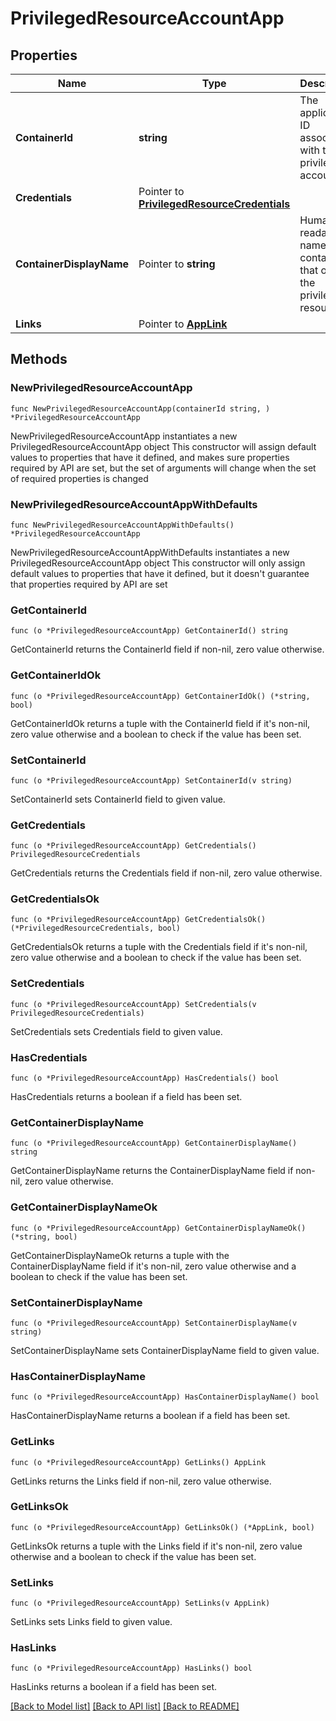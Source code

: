 # PrivilegedResourceAccountApp

## Properties

Name | Type | Description | Notes
------------ | ------------- | ------------- | -------------
**ContainerId** | **string** | The application ID associated with the privileged account | 
**Credentials** | Pointer to [**PrivilegedResourceCredentials**](PrivilegedResourceCredentials.md) |  | [optional] 
**ContainerDisplayName** | Pointer to **string** | Human-readable name of the container that owns the privileged resource | [optional] [readonly] 
**Links** | Pointer to [**AppLink**](AppLink.md) |  | [optional] 

## Methods

### NewPrivilegedResourceAccountApp

`func NewPrivilegedResourceAccountApp(containerId string, ) *PrivilegedResourceAccountApp`

NewPrivilegedResourceAccountApp instantiates a new PrivilegedResourceAccountApp object
This constructor will assign default values to properties that have it defined,
and makes sure properties required by API are set, but the set of arguments
will change when the set of required properties is changed

### NewPrivilegedResourceAccountAppWithDefaults

`func NewPrivilegedResourceAccountAppWithDefaults() *PrivilegedResourceAccountApp`

NewPrivilegedResourceAccountAppWithDefaults instantiates a new PrivilegedResourceAccountApp object
This constructor will only assign default values to properties that have it defined,
but it doesn't guarantee that properties required by API are set

### GetContainerId

`func (o *PrivilegedResourceAccountApp) GetContainerId() string`

GetContainerId returns the ContainerId field if non-nil, zero value otherwise.

### GetContainerIdOk

`func (o *PrivilegedResourceAccountApp) GetContainerIdOk() (*string, bool)`

GetContainerIdOk returns a tuple with the ContainerId field if it's non-nil, zero value otherwise
and a boolean to check if the value has been set.

### SetContainerId

`func (o *PrivilegedResourceAccountApp) SetContainerId(v string)`

SetContainerId sets ContainerId field to given value.


### GetCredentials

`func (o *PrivilegedResourceAccountApp) GetCredentials() PrivilegedResourceCredentials`

GetCredentials returns the Credentials field if non-nil, zero value otherwise.

### GetCredentialsOk

`func (o *PrivilegedResourceAccountApp) GetCredentialsOk() (*PrivilegedResourceCredentials, bool)`

GetCredentialsOk returns a tuple with the Credentials field if it's non-nil, zero value otherwise
and a boolean to check if the value has been set.

### SetCredentials

`func (o *PrivilegedResourceAccountApp) SetCredentials(v PrivilegedResourceCredentials)`

SetCredentials sets Credentials field to given value.

### HasCredentials

`func (o *PrivilegedResourceAccountApp) HasCredentials() bool`

HasCredentials returns a boolean if a field has been set.

### GetContainerDisplayName

`func (o *PrivilegedResourceAccountApp) GetContainerDisplayName() string`

GetContainerDisplayName returns the ContainerDisplayName field if non-nil, zero value otherwise.

### GetContainerDisplayNameOk

`func (o *PrivilegedResourceAccountApp) GetContainerDisplayNameOk() (*string, bool)`

GetContainerDisplayNameOk returns a tuple with the ContainerDisplayName field if it's non-nil, zero value otherwise
and a boolean to check if the value has been set.

### SetContainerDisplayName

`func (o *PrivilegedResourceAccountApp) SetContainerDisplayName(v string)`

SetContainerDisplayName sets ContainerDisplayName field to given value.

### HasContainerDisplayName

`func (o *PrivilegedResourceAccountApp) HasContainerDisplayName() bool`

HasContainerDisplayName returns a boolean if a field has been set.

### GetLinks

`func (o *PrivilegedResourceAccountApp) GetLinks() AppLink`

GetLinks returns the Links field if non-nil, zero value otherwise.

### GetLinksOk

`func (o *PrivilegedResourceAccountApp) GetLinksOk() (*AppLink, bool)`

GetLinksOk returns a tuple with the Links field if it's non-nil, zero value otherwise
and a boolean to check if the value has been set.

### SetLinks

`func (o *PrivilegedResourceAccountApp) SetLinks(v AppLink)`

SetLinks sets Links field to given value.

### HasLinks

`func (o *PrivilegedResourceAccountApp) HasLinks() bool`

HasLinks returns a boolean if a field has been set.


[[Back to Model list]](../README.md#documentation-for-models) [[Back to API list]](../README.md#documentation-for-api-endpoints) [[Back to README]](../README.md)


